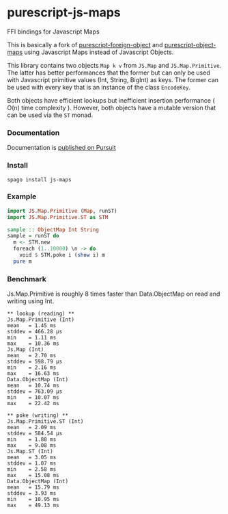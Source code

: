 # purescript-js-maps

FFI bindings for Javascript Maps

This is basically a fork of [purescript-foreign-object](https://github.com/purescript/purescript-foreign-object)
and [purescript-object-maps](https://github.com/thought2/purescript-object-maps)
using Javascript Maps instead of Javascript Objects.

This library contains two objects `Map k v` from `JS.Map` and `JS.Map.Primitive`.
The latter has better performances that the former but can only be used with Javascript primitive values (Int, String, BigInt) as keys. The former can be used with every key that is an instance of the class `EncodeKey`.

Both objects have efficient lookups but inefficient insertion performance ( O(n) time complexity ).
However, both objects have a mutable version that can be used via the `ST` monad.

### Documentation

Documentation is [published on Pursuit](https://pursuit.purescript.org/packages/purescript-js-maps)

### Install

```
spago install js-maps
```

### Example

```haskell
import JS.Map.Primitive (Map, runST)
import JS.Map.Primitive.ST as STM

sample :: ObjectMap Int String
sample = runST do
  m <- STM.new
  foreach (1..10000) \n -> do
    void $ STM.poke i (show i) m
  pure m
```

### Benchmark

Js.Map.Primitive is roughly 8 times faster than Data.ObjectMap on read and writing using Int.


```
** lookup (reading) **
Js.Map.Primitive (Int)
mean   = 1.45 ms
stddev = 466.28 μs
min    = 1.11 ms
max    = 10.36 ms
Js.Map (Int)
mean   = 2.70 ms
stddev = 598.79 μs
min    = 2.16 ms
max    = 16.63 ms
Data.ObjectMap (Int)
mean   = 10.74 ms
stddev = 763.09 μs
min    = 10.07 ms
max    = 22.42 ms

** poke (writing) **
Js.Map.Primitive.ST (Int)
mean   = 2.09 ms
stddev = 584.54 μs
min    = 1.88 ms
max    = 9.08 ms
Js.Map.ST (Int)
mean   = 3.05 ms
stddev = 1.07 ms
min    = 2.58 ms
max    = 15.08 ms
Data.ObjectMap (Int)
mean   = 15.79 ms
stddev = 3.93 ms
min    = 10.95 ms
max    = 49.13 ms
```

